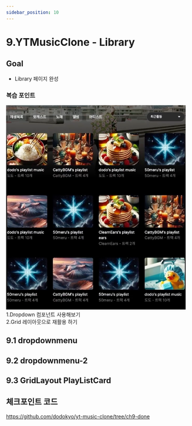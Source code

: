 ```yaml
---
sidebar_position: 10
---
```


# 9.YTMusicClone - Library

## Goal

- Library 페이지 완성  

### 복습 포인트

![Alt text](image-38.png)  
1.Dropdown 컴포넌트 사용해보기  
2.Grid 레이아웃으로 재활용 하기  


## 9.1 dropdownmenu

## 9.2 dropdownmenu-2

## 9.3 GridLayout PlayListCard



## 체크포인트 코드  

https://github.com/dodokyo/yt-music-clone/tree/ch9-done